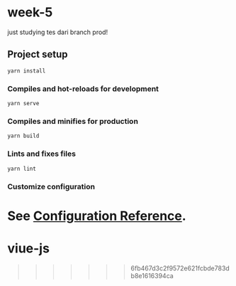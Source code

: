 
# week-5

just studying 
tes dari branch prod!

## Project setup
```
yarn install
```

### Compiles and hot-reloads for development
```
yarn serve
```

### Compiles and minifies for production
```
yarn build
```

### Lints and fixes files
```
yarn lint
```

### Customize configuration
See [Configuration Reference](https://cli.vuejs.org/config/).
=======
# viue-js
>>>>>>> 6fb467d3c2f9572e621fcbde783db8e1616394ca
